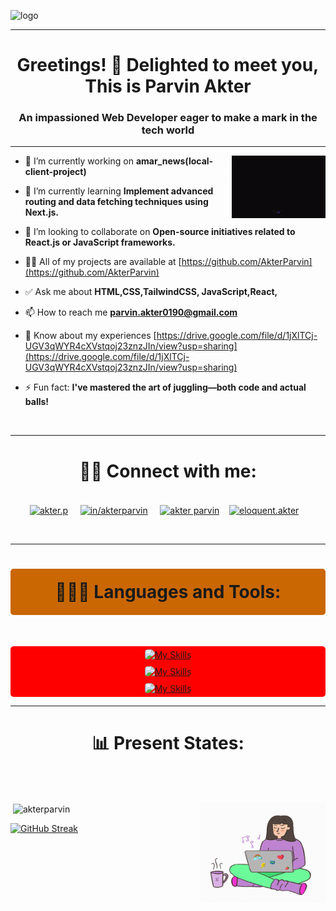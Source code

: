 ![logo](https://github.com/AkterParvin/AkterParvin/blob/main/assets/banner.gif)

<hr>
<h1 align="center">Greetings! 👋 Delighted to meet you,<br> This is Parvin Akter</h1>

<h3 align="center">An impassioned Web Developer eager to make a mark in the tech world </h3><hr>
<p><img align="right" src="https://github.com/AkterParvin/AkterParvin/blob/main/assets/giphy%5B1%5D%20(8).gif" alt="akterparvin"  width="150" height="100"/></p> 

- 🔭 I’m currently working on **amar_news(local-client-project)**

- 🌱 I’m currently learning **Implement advanced routing and data fetching techniques using Next.js.**

- 👯 I’m looking to collaborate on **Open-source initiatives related to React.js or JavaScript frameworks.**

- 👨‍💻 All of my projects are available at [https://github.com/AkterParvin](https://github.com/AkterParvin)

- ✅ Ask me about **HTML,CSS,TailwindCSS, JavaScript,React,**

- 📫 How to reach me **parvin.akter0190@gmail.com**

- 📄 Know about my experiences [https://drive.google.com/file/d/1jXlTCj-UGV3qWYR4cXVstqoj23znzJIn/view?usp=sharing](https://drive.google.com/file/d/1jXlTCj-UGV3qWYR4cXVstqoj23znzJIn/view?usp=sharing)

- ⚡ Fun fact: **I've mastered the art of juggling—both code and actual balls!**

<br>
<hr>
<h1 align="center">🤝🏻 Connect with me:  </h1>
<p align="center"><br>
<a href="https://dev.to/akter.p" target="blank"><img align="center" src="https://raw.githubusercontent.com/rahuldkjain/github-profile-readme-generator/master/src/images/icons/Social/devto.svg" alt="akter.p" height="50" width="50" /></a>
&nbsp; &nbsp;
<a href="https://linkedin.com/in/in/akterparvin" target="blank"><img align="center" src="https://raw.githubusercontent.com/rahuldkjain/github-profile-readme-generator/master/src/images/icons/Social/linked-in-alt.svg" alt="in/akterparvin" height="50" width="50" /></a>
&nbsp; &nbsp;
<a href="https://stackoverflow.com/users/akter parvin" target="blank"><img align="center" src="https://raw.githubusercontent.com/rahuldkjain/github-profile-readme-generator/master/src/images/icons/Social/stack-overflow.svg" alt="akter parvin" height="50" width="50" /></a>&nbsp; &nbsp;
<a href="https://fb.com/eloquent.akter" target="blank"><img align="center" src="https://raw.githubusercontent.com/rahuldkjain/github-profile-readme-generator/master/src/images/icons/Social/facebook.svg" alt="eloquent.akter" height="50" width="50" /></a>&nbsp; &nbsp;
</p>





<!-- First row of icons -->
<p align="center">

<br><hr>
<h1 align="center" style="background-color: #ca6702; border-radius: 5px; margin: 0px ,25px; padding: 20px;  ">👨🏻‍💻 Languages and Tools:</h1><br>
<div style="background-color: red; border-radius: 5px;   ">
<p align="center">
<a href="https://skillicons.dev">
    <img src="https://skillicons.dev/icons?i=html,css,tailwind,bootstrap,mui" alt="My Skills" width="350"  style=" border-radius: 5px; margin: 5px; ">
</a><br>
<a href="https://skillicons.dev">
    <img src="https://skillicons.dev/icons?i=js,react,nextjs,mongodb,express" alt="My Skills" width="350"style=" border-radius: 5px; margin:  5px; ">
</a><br>
<a href="https://skillicons.dev">
    <img src="https://skillicons.dev/icons?i=nodejs,firebase,figma,vite" alt="My Skills" width="350"style=" border-radius: 5px; margin:  5px; ">
</a><br>

</p>
</div>






  <hr>
<h1 align="center">📊 Present States:  </h1>

<br><br>

<p><img align="right" src="./assets/giphy[1] (5).gif" alt="akterparvin"  width="200" height="160"/></p>
<p>&nbsp;<img align="center" src="https://api.githubtrends.io/user/svg/AkterParvin/repos?time_range=one_year&theme=dark" alt="akterparvin" /></p>
<a href="https://git.io/streak-stats"><img src="https://github-readme-streak-stats.herokuapp.com?user=AkterParvin&theme=monokai&border_radius=8&date_format=j%20M%5B%20Y%5D&card_width=500" alt="GitHub Streak" /></a>
